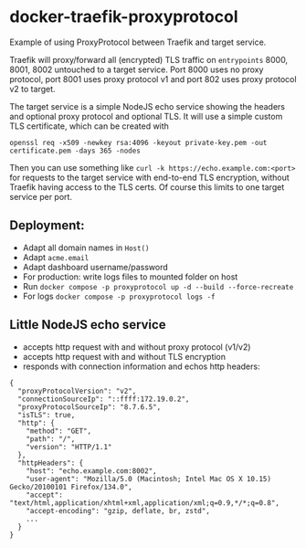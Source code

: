 # docker-traefik-proxyprotocol

Example of using ProxyProtocol between Traefik and target service.

Traefik will proxy/forward all (encrypted) TLS traffic on `entrypoints` 8000, 8001, 8002 untouched to a target service. Port 8000 uses no proxy protocol, port 8001 uses proxy protocol v1 and port 802 uses proxy protocol v2 to target.

The target service is a simple NodeJS echo service showing the headers and optional proxy protocol and optional TLS. It will use a simple custom TLS certificate, which can be created with
```
openssl req -x509 -newkey rsa:4096 -keyout private-key.pem -out certificate.pem -days 365 -nodes
```

Then you can use something like `curl -k https://echo.example.com:<port>` for requests to the target service with end-to-end TLS encryption, without Traefik having access to the TLS certs. Of course this limits to one target service per port.

## Deployment:
- Adapt all domain names in `Host()`
- Adapt `acme.email`
- Adapt dashboard username/password
- For production: write logs files to mounted folder on host
- Run `docker compose -p proxyprotocol up -d --build --force-recreate`
- For logs `docker compose -p proxyprotocol logs -f`

## Little NodeJS echo service
- accepts http request with and without proxy protocol (v1/v2)
- accepts http request with and without TLS encryption
- responds with connection information and echos http headers:
```
{
  "proxyProtocolVersion": "v2",
  "connectionSourceIp": "::ffff:172.19.0.2",
  "proxyProtocolSourceIp": "8.7.6.5",
  "isTLS": true,
  "http": {
    "method": "GET",
    "path": "/",
    "version": "HTTP/1.1"
  },
  "httpHeaders": {
    "host": "echo.example.com:8002",
    "user-agent": "Mozilla/5.0 (Macintosh; Intel Mac OS X 10.15) Gecko/20100101 Firefox/134.0",
    "accept": "text/html,application/xhtml+xml,application/xml;q=0.9,*/*;q=0.8",
    "accept-encoding": "gzip, deflate, br, zstd",
    ...
  }
}
```

